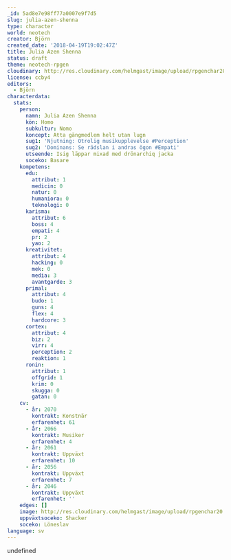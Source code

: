 ```yaml
---
_id: 5ad8e7e98ff77a0007e9f7d5
slug: julia-azen-shenna
type: character
world: neotech
creator: Björn
created_date: '2018-04-19T19:02:47Z'
title: Julia Azen Shenna
status: draft
theme: neotech-rpgen
cloudinary: http://res.cloudinary.com/helmgast/image/upload/rpgenchar20.jpg
license: ccby4
editors:
  - Björn
characterdata:
  stats:
    person:
      namn: Julia Azen Shenna
      kön: Homo
      subkultur: Nomo
      koncept: Atta gängmedlem helt utan lugn
      sug1: 'Njutning: Otrolig musikupplevelse #Perception'
      sug2: 'Dominans: Se rädslan i andras ögon #Empati'
      utseende: Isig läppar mixad med drönarchiq jacka
      soceko: Basare
    kompetens:
      edu:
        attribut: 1
        medicin: 0
        natur: 0
        humaniora: 0
        teknologi: 0
      karisma:
        attribut: 6
        boss: 4
        empati: 4
        pr: 2
        yao: 2
      kreativitet:
        attribut: 4
        hacking: 0
        mek: 0
        media: 3
        avantgarde: 3
      primal:
        attribut: 4
        budo: 1
        guns: 4
        flex: 4
        hardcore: 3
      cortex:
        attribut: 4
        biz: 2
        virr: 4
        perception: 2
        reaktion: 1
      ronin:
        attribut: 1
        offgrid: 1
        krim: 0
        skugga: 0
        gatan: 0
    cv:
      - år: 2070
        kontrakt: Konstnär
        erfarenhet: 61
      - år: 2066
        kontrakt: Musiker
        erfarenhet: 4
      - år: 2061
        kontrakt: Uppväxt
        erfarenhet: 10
      - år: 2056
        kontrakt: Uppväxt
        erfarenhet: 7
      - år: 2046
        kontrakt: Uppväxt
        erfarenhet: ''
    edges: []
    image: http://res.cloudinary.com/helmgast/image/upload/rpgenchar20.jpg
    uppväxtsoceko: Shacker
    soceko: Löneslav
language: sv
---
```

undefined
